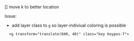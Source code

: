 [] move k to better location

Issue:

- add layer class to `g` so layer-indiviual coloring is possible

```
  <g transform="translate(840, 40)" class="key keypos-7">
```
